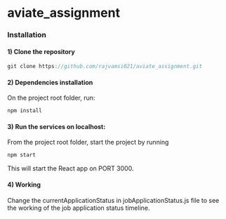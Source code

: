# aviate_assignment


### Installation

#### 1) Clone the repository

```JavaScript
git clone https://github.com/rajvamsi021/aviate_assignment.git
```


#### 2) Dependencies installation

On the project root folder, run:
```JavaScript
npm install
```


#### 3) Run the services on localhost:

From the project root folder, start the project by running
```JavaScript
npm start
```

This will start the React app on PORT 3000.



#### 4) Working

Change the currentApplicationStatus in jobApplicationStatus.js file to see the working of the job application status timeline.

